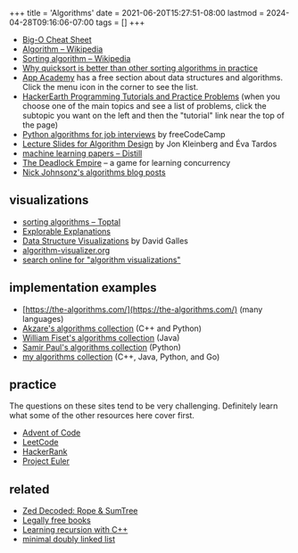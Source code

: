 +++
title = 'Algorithms'
date = 2021-06-20T15:27:51-08:00
lastmod = 2024-04-28T09:16:06-07:00
tags = []
+++

* [Big-O Cheat Sheet](https://www.bigocheatsheet.com/)
* [Algorithm – Wikipedia](https://en.wikipedia.org/wiki/Algorithm)
* [Sorting algorithm – Wikipedia](https://en.wikipedia.org/wiki/Sorting_algorithm)
* [Why quicksort is better than other sorting algorithms in practice](https://cs.stackexchange.com/questions/3/why-is-quicksort-better-than-other-sorting-algorithms-in-practice)
* [App Academy](https://open.appacademy.io/learn/full-stack-online/data-structures-and-algorithms/constant--linear--logarithmic-math-behavior) has a free section about data structures and algorithms. Click the menu icon in the corner to see the list.
* [HackerEarth Programming Tutorials and Practice Problems](https://www.hackerearth.com/practice/) (when you choose one of the main topics and see a list of problems, click the subtopic you want on the left and then the "tutorial" link near the top of the page)
* [Python algorithms for job interviews](https://www.freecodecamp.org/news/python-algorithms-for-job-interviews/) by freeCodeCamp
* [Lecture Slides for Algorithm Design](https://www.cs.princeton.edu/~wayne/kleinberg-tardos/) by Jon Kleinberg and Éva Tardos
* [machine learning papers – Distill](https://distill.pub/)
* [The Deadlock Empire](https://deadlockempire.github.io/) – a game for learning concurrency
* [Nick Johnsonz's algorithms blog posts](http://blog.notdot.net/tag/damn-cool-algorithms)

## visualizations

* [sorting algorithms – Toptal](https://www.toptal.com/developers/sorting-algorithms)
* [Explorable Explanations](https://explorabl.es/programming/)
* [Data Structure Visualizations](https://www.cs.usfca.edu/~galles/visualization/Algorithms.html) by David Galles
* [algorithm-visualizer.org](https://algorithm-visualizer.org/)
* [search online for "algorithm visualizations"](https://duckduckgo.com/?t=ffab&q=algorithm+visualizations&atb=v305-1&ia=web)

## implementation examples

* [https://the-algorithms.com/](https://the-algorithms.com/) (many languages)
* [Akzare's algorithms collection](https://github.com/akzare/Algorithms) (C++ and Python)
* [William Fiset's algorithms collection](https://github.com/williamfiset/Algorithms) (Java)
* [Samir Paul's algorithms collection](https://github.com/SamirPaul1/DSAlgo) (Python)
* [my algorithms collection](https://github.com/wheelercj/Algorithms) (C++, Java, Python, and Go)

## practice

The questions on these sites tend to be very challenging. Definitely learn what some of the other resources here cover first.

* [Advent of Code](https://adventofcode.com/)
* [LeetCode](https://www.leetcode.com)
* [HackerRank](https://www.hackerrank.com/)
* [Project Euler](https://projecteuler.net/)

## related

* [Zed Decoded: Rope & SumTree](https://zed.dev/blog/zed-decoded-rope-sumtree)
* [Legally free books](/legally-free-books/)
* [Learning recursion with C++](/learning-recursion-with-cpp/)
* [minimal doubly linked list](https://til.chriswheeler.dev/minimal-doubly-linked-list/)
